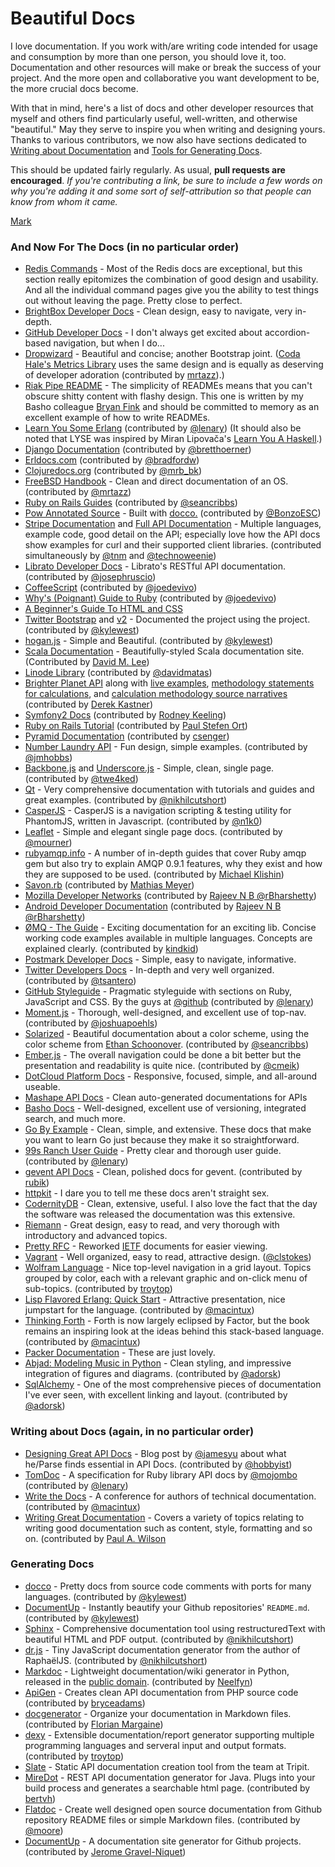 # Beautiful Docs

I love documentation. If you work with/are writing code intended for usage and consumption by more than one person, you should love it, too. Documentation and other resources will make or break the success of your project. And the more open and collaborative you want development to be, the more crucial docs become.

With that in mind, here's a list of docs and other developer resources that myself and others find particularly useful, well-written, and otherwise "beautiful." May they serve to inspire you when writing and designing yours. Thanks to various contributors, we now also have sections dedicated to [Writing about Documentation](#writing-about-docs-again-in-no-particular-order) and [Tools for Generating Docs](#generating-docs).

This should be updated fairly regularly. As usual, **pull requests are encouraged**. *If you're contributing a link, be sure to include a few words on why you're adding it and some sort of self-attribution so that people can know from whom it came.*

[Mark](https://twitter.com/pharkmillups)

### And Now For The Docs (in no particular order)

* [Redis Commands](http://redis.io/commands) - Most of the Redis docs are exceptional, but this section really epitomizes the combination of good design and usability. And all the individual command pages give you the ability to test things out without leaving the page. Pretty close to perfect.
* [BrightBox Developer Docs](http://docs.brightbox.com) - Clean design, easy to navigate, very in-depth.
* [GitHub Developer Docs](http://developer.github.com/v3/) - I don't always get excited about accordion-based navigation, but when I do...
* [Dropwizard](http://dropwizard.codahale.com/) - Beautiful and concise; another Bootstrap joint. ([Coda Hale's Metrics Library](http://metrics.codahale.com/index.html) uses the same design and is equally as deserving of developer adoration (contributed by [mrtazz](https://twitter.com/#!/mrtazz)).)
* [Riak Pipe README](https://github.com/basho/riak_pipe) - The simplicity of READMEs means that you can't obscure shitty content with flashy design. This one is written by my Basho colleague [Bryan Fink](https://twitter.com/#!/hobbyist) and should be committed to memory as an excellent example of how to write READMEs.
* [Learn You Some Erlang](http://learnyousomeerlang.com/) (contributed by [@lenary](https://twitter.com/lenary)) (It should also be noted that LYSE was inspired by Miran Lipovača's [Learn You A Haskell](http://learnyouahaskell.com/).)
* [Django Documentation](https://docs.djangoproject.com/en/1.3/) (contributed by [@bretthoerner](https://twitter.com/bretthoerner))
* [Erldocs.com](http://erldocs.com/) (contributed by [@bradfordw](https://twitter.com/#!/bradfordw))
* [Clojuredocs.org](http://clojuredocs.org) (contributed by [@mrb_bk](https://twitter.com/#!/mrb_bk))
* [FreeBSD Handbook](http://www.freebsd.org/handbook/) - Clean and direct documentation of an OS. (contributed by [@mrtazz](https://twitter.com/#!/mrtazz))
* [Ruby on Rails Guides](http://guides.rubyonrails.org/) (contributed by [@seancribbs](https://twitter.com/#!/seancribbs))
* [Pow Annotated Source](http://pow.cx/docs/) - Built with [docco.](http://jashkenas.github.com/docco/) (contributed by [@BonzoESC](https://twitter.com/BonzoESC))
* [Stripe Documentation](https://stripe.com/docs) and [Full API Documentation](https://stripe.com/docs/api) - Multiple languages, example code, good detail on the API; especially love how the API docs show examples for curl and their supported client libraries. (contributed simultaneously by [@tnm](https://twitter.com/#!/tnm) and [@technoweenie](https://twitter.com/#!/technoweenie))
* [Librato Developer Docs](http://dev.librato.com/) - Librato's RESTful API documentation. (contributed by [@josephruscio](https://twitter.com/josephruscio))
* [CoffeeScript](http://coffeescript.org/) (contributed by [@joedevivo](https://twitter.com/#!/joedevivo))
* [Why's (Poignant) Guide to Ruby](http://mislav.uniqpath.com/poignant-guide/) (contributed by [@joedevivo](https://twitter.com/#!/joedevivo))
* [A Beginner's Guide To HTML and CSS](http://learn.shayhowe.com/html-css/terminology-syntax-intro)
* [Twitter Bootstrap](http://twitter.github.com/bootstrap/) and [v2](http://markdotto.com/bs2/docs/index.html) - Documented the project using the project. (contributed by [@kylewest](https://twitter.com/kylewest))
* [hogan.js](http://twitter.github.com/hogan.js/) - Simple and Beautiful. (contributed by [@kylewest](https://twitter.com/kylewest))
* [Scala Documentation](http://docs.scala-lang.org/) - Beautifully-styled Scala documentation site. (Contributed by [David M. Lee](https://github.com/leedm777))
* [Linode Library](http://library.linode.com) (contributed by [@davidmatas](https://twitter.com/#!/davidmatas))
* [Brighter Planet API](http://impact.brighterplanet.com/documentation) along with [live examples](http://impact.brighterplanet.com/models/automobile), [methodology statements for calculations](http://impact.brighterplanet.com/automobiles?make=saab&model=900s&year=1990), and [calculation methodology source narratives](http://brighterplanet.github.com/automobile/impact_model.html) (contributed by [Derek Kastner](https://github.com/dkastner))
* [Symfony2 Docs](http://symfony.com/doc/current/) (contributed by [Rodney Keeling](https://github.com/rodneykeeling))
* [Ruby on Rails Tutorial](http://ruby.railstutorial.org/ruby-on-rails-tutorial-book?version=3.2) (contributed by [Paul Stefen Ort](https://github.com/paulstefanort))
* [Pyramid Documentation](http://docs.pylonsproject.org/en/latest/docs/pyramid.html) (contributed by [csenger](https://github.com/csenger))
* [Number Laundry API](http://numberlaundry.whatcheer.com/) - Fun design, simple examples. (contributed by [@jmhobbs](https://twitter.com/jmhobbs))
* [Backbone.js](http://documentcloud.github.com/backbone/) and [Underscore.js](http://underscorejs.org) - Simple, clean, single page. (contributed by [@twe4ked](http://twitter.com/twe4ked))
* [Qt](http://developer.qt.nokia.com/doc/qt-4.8/) - Very comprehensive documentation with tutorials and guides and great examples. (contributed by [@nikhilcutshort](https://twitter.com/nikhilcutshort))
* [CasperJS](http://casperjs.org) - CasperJS is a navigation scripting & testing utility for PhantomJS, written in Javascript. (contributed by [@n1k0](https://twitter.com/n1k0))
* [Leaflet](http://leaflet.cloudmade.com/reference.html) - Simple and elegant single page docs. (contributed by [@mourner](http://github.com/mourner))
* [rubyamqp.info](http://rubyamqp.info) - A number of in-depth guides that cover Ruby amqp gem but also try to explain AMQP 0.9.1 features, why they exist and how they are supposed to be used. (contributed by [Michael Klishin](https://twitter.com/#!/michaelklishin/))
* [Savon.rb](http://savonrb.com/) (contributed by [Mathias Meyer](https://twitter.com/#!/roidrage))
* [Mozilla Developer Networks](https://developer.mozilla.org/en-US/) (contributed by [Rajeev N B @rBharshetty](https://twitter.com/#!/rBharshetty))
* [Android Developer Documentation](http://developer.android.com/guide/index.html) (contributed by [Rajeev N B @rBharshetty](https://twitter.com/#!/rBharshetty))
* [ØMQ - The Guide](http://zguide.zeromq.org/page:all) - Exciting documentation for an exciting lib. Concise working code examples available in multiple languages. Concepts are explained clearly. (contributed by [kindkid](https://github.com/kindkid))
* [Postmark Developer Docs](http://developer.postmarkapp.com/) - Simple, easy to navigate, informative.
* [Twitter Developers Docs](https://dev.twitter.com/docs) -  In-depth and very well organized. (contributed by [@tsantero](https://twitter.com/#!/tsantero))
* [GitHub Styleguide](https://github.com/styleguide) - Pragmatic styleguide with sections on Ruby, JavaScript and CSS. By the guys at [@github](https://twitter.com/github) (contributed by [@lenary](https://twitter.com/#!/lenary))
* [Moment.js](http://momentjs.com/docs) - Thorough, well-designed, and excellent use of top-nav.  (contributed by [@joshuapoehls](https://twitter.com/#!/joshuapoehls))
* [Solarized](http://ethanschoonover.com/solarized) - Beautiful documentation about a color scheme, using the color scheme from [Ethan Schoonover](https://github.com/altercation). (contributed by [@seancribbs](http://twitter.com/seancribbs))
* [Ember.js](http://emberjs.com/guides/) - The overall navigation could be done a bit better but the presentation and readability is quite nice. (contributed by [@cmeik](https://twitter.com/cmeik))
* [DotCloud Platform Docs](http://docs.dotcloud.com/firststeps/platform-overview/) - Responsive, focused, simple, and all-around useable.
* [Mashape API Docs](https://www.mashape.com/japerk/text-processing) - Clean auto-generated documentations for APIs
* [Basho Docs](http://docs.basho.com/) - Well-designed, excellent use of versioning, integrated search, and much more.
* [Go By Example](http://gobyexample.com) - Clean, simple, and extensive. These docs that make you want to learn Go just because they make it so straightforward.
* [99s Ranch User Guide](http://ninenines.eu/docs/en/ranch/HEAD/guide/introduction) - Pretty clear and thorough user guide. (contributed by [@lenary](https://twitter.com/#!/lenary))
* [gevent API Docs](http://www.gevent.org/intro.html) - Clean, polished docs for gevent. (contributed by [rubik](https://github.com/rubik))
* [httpkit](https://httpkit.com/resources/HTTP-from-the-Command-Line/) - I dare you to tell me these docs aren't straight sex.
* [CodernityDB](http://labs.codernity.com/codernitydb/index.html) - Clean, extensive, useful. I also love the fact that the day the software was released the documentation was this extensive.
* [Riemann](http://riemann.io/) - Great design, easy to read, and very thorough with introductory and advanced topics.
* [Pretty RFC](http://pretty-rfc.herokuapp.com/) - Reworked [IETF](http://www.ietf.org) documents for easier viewing.
* [Vagrant](http://docs.vagrantup.com/) - Well organized, easy to read, attractive design. ([@clstokes](https://twitter.com/clstokes))
* [Wolfram Language](http://reference.wolfram.com/language/) - Nice top-level navigation in a grid layout. Topics grouped by color, each with a relevant graphic and on-click menu of sub-topics. (contributed by [troytop](http://github.com/troyhop))
* [Lisp Flavored Erlang: Quick Start](http://lfe.github.com/quick-start/1.html) - Attractive presentation, nice jumpstart for the language. (contributed by [@macintux](https://twitter.com/macintux)) 
* [Thinking Forth](http://thinking-forth.sourceforge.net) - Forth is now largely eclipsed by Factor, but the book remains an inspiring look at the ideas behind this stack-based language. (contributed by [@macintux](https://twitter.com/macintux)) 
* [Packer Documentation](http://www.packer.io/docs) - These are just lovely. 
* [Abjad: Modeling Music in Python](http://abjad.mbrsi.org/) - Clean styling, and impressive integration of figures and diagrams. (contributed by [@adorsk](https://github.com/adorsk))
* [SqlAlchemy](http://docs.sqlalchemy.org/) - One of the most comprehensive pieces of documentation I've ever seen, with excellent linking and layout. (contributed by [@adorsk](https://github.com/adorsk))


### Writing about Docs (again, in no particular order)

* [Designing Great API Docs](http://blog.parse.com/2012/01/11/designing-great-api-docs/) - Blog post by [@jamesyu](https://twitter.com/jamesjyu) about what he/Parse finds essential in API Docs. (contributed by [@hobbyist](https://twitter.com/https://twitter.com/#!/hobbyist))
* [TomDoc](http://tomdoc.org/) - A specification for Ruby library API docs by [@mojombo](https://twitter.com/mojombo) (contributed by [@lenary](https://twitter.com/#!/lenary))
* [Write the Docs](http://conf.writethedocs.org) - A conference for authors of technical documentation. (contributed by [@macintux](https://twitter.com/macintux))
* [Writing Great Documentation](http://jacobian.org/writing/great-documentation/) - Covers a variety of topics relating to writing good documentation such as content, style, formatting and so on. (contributed by [Paul A. Wilson](http://github.com/paulalexwilson)

### Generating Docs

* [docco](http://jashkenas.github.com/docco/) - Pretty docs from source code comments with ports for many languages. (contributed by [@kylewest](https://twitter.com/kylewest))
* [DocumentUp](http://documentup.com/) - Instantly beautify your Github repositories' `README.md`. (contributed by [@kylewest](https://twitter.com/kylewest))
* [Sphinx](http://sphinx.pocoo.org/) - Comprehensive documentation tool using restructuredText with beautiful HTML and PDF output. (contributed by [@nikhilcutshort](https://twitter.com/nikhilcutshort))
* [dr.js](https://github.com/adobe-webplatform/dr.js) - Tiny JavaScript documentation generator from the author of RaphaëlJS.  (contributed by [@nikhilcutshort](https://twitter.com/nikhilcutshort))
* [Markdoc](http://markdoc.org/) - Lightweight documentation/wiki generator in Python, released in the [public domain](http://unlicense.org/). (contributed by [Neelfyn](http://neelfyn.info/))
* [ApiGen](http://apigen.org/) - Creates clean API documentation from PHP source code (contributed by [bryceadams](http://bryce.se/))
* [docgenerator](https://github.com/Ralt/docgenerator/blob/master/README.md) - Organize your documentation in Markdown files. (contributed by [Florian Margaine](http://margaine.com))
* [dexy](http://www.dexy.it/) - Extensible documentation/report generator supporting multiple programming languages and serveral input and output formats. (contributed by [troytop](http://github.com/troytop))
* [Slate](https://github.com/tripit/slate) - Static API documentation creation tool from the team at Tripit.  
* [MireDot](http://www.miredot.com) - REST API documentation generator for Java. Plugs into your build process and generates a searchable html page. (contributed by [bertvh](https://github.com/bertvh))
* [Flatdoc](http://ricostacruz.com/flatdoc/) - Create well designed open source documentation from Github repository README files or simple Markdown files. (contributed by [@moore](http://twitter.com/moore))
* [DocumentUp](http://documentup.com/) - A documentation site generator for Github projects. (contributed by [Jerome Gravel-Niquet](https://github.com/jeromegn))
